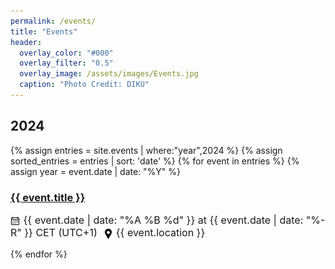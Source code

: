 ```yaml
---
permalink: /events/
title: "Events"
header:
  overlay_color: "#000"
  overlay_filter: "0.5"
  overlay_image: /assets/images/Events.jpg
  caption: "Photo Credit: DIKU"
---
```

<div>
  <h2>2024</h2>
</div>
{% assign entries = site.events | where:"year",2024 %}
{% assign sorted_entries = entries | sort: 'date' %}
{% for event in entries %}
  {% assign year = event.date | date: "%Y" %}
  <h3>
    <a href="{{ event.url }}">{{ event.title }}</a>
  </h3>
  <div>
      <p style="font-size: 16px;">
        <img src="../assets/images/time.png" alt="Time Icon" style="width: 16px; height: 16px; vertical-align: middle;">
        {{ event.date | date: "%A %B %d" }} at {{ event.date | date: "%-R" }} CET (UTC+1)  
        <span style="margin-right: 5px;"></span>
        <img src="../assets/images/location.png" alt="Location Icon" style="width: 16px; height: 16px; vertical-align: middle;">
        {{ event.location }}
      </p>
  </div>
{% endfor %}
